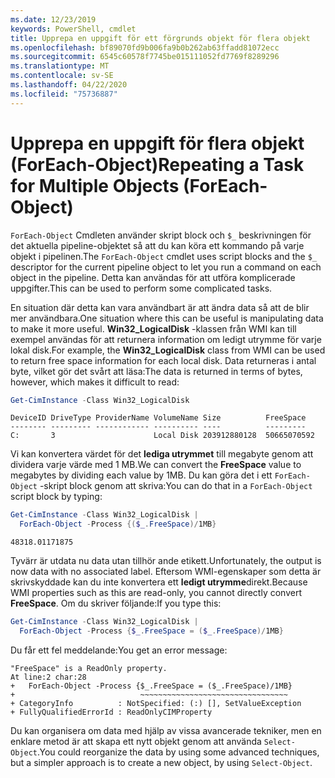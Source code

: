 ```yaml
---
ms.date: 12/23/2019
keywords: PowerShell, cmdlet
title: Upprepa en uppgift för ett förgrunds objekt för flera objekt
ms.openlocfilehash: bf89070fd9b006fa9b0b262ab63ffadd81072ecc
ms.sourcegitcommit: 6545c60578f7745be015111052fd7769f8289296
ms.translationtype: MT
ms.contentlocale: sv-SE
ms.lasthandoff: 04/22/2020
ms.locfileid: "75736887"
---
```

# <a name="repeating-a-task-for-multiple-objects-foreach-object"></a><span data-ttu-id="8a49a-103">Upprepa en uppgift för flera objekt (ForEach-Object)</span><span class="sxs-lookup"><span data-stu-id="8a49a-103">Repeating a Task for Multiple Objects (ForEach-Object)</span></span>

<span data-ttu-id="8a49a-104">`ForEach-Object` Cmdleten använder skript block och `$_` beskrivningen för det aktuella pipeline-objektet så att du kan köra ett kommando på varje objekt i pipelinen.</span><span class="sxs-lookup"><span data-stu-id="8a49a-104">The `ForEach-Object` cmdlet uses script blocks and the `$_` descriptor for the current pipeline object to let you run a command on each object in the pipeline.</span></span> <span data-ttu-id="8a49a-105">Detta kan användas för att utföra komplicerade uppgifter.</span><span class="sxs-lookup"><span data-stu-id="8a49a-105">This can be used to perform some complicated tasks.</span></span>

<span data-ttu-id="8a49a-106">En situation där detta kan vara användbart är att ändra data så att de blir mer användbara.</span><span class="sxs-lookup"><span data-stu-id="8a49a-106">One situation where this can be useful is manipulating data to make it more useful.</span></span> <span data-ttu-id="8a49a-107">**Win32_LogicalDisk** -klassen från WMI kan till exempel användas för att returnera information om ledigt utrymme för varje lokal disk.</span><span class="sxs-lookup"><span data-stu-id="8a49a-107">For example, the **Win32_LogicalDisk** class from WMI can be used to return free space information for each local disk.</span></span> <span data-ttu-id="8a49a-108">Data returneras i antal byte, vilket gör det svårt att läsa:</span><span class="sxs-lookup"><span data-stu-id="8a49a-108">The data is returned in terms of bytes, however, which makes it difficult to read:</span></span>

```powershell
Get-CimInstance -Class Win32_LogicalDisk
```

```Output
DeviceID DriveType ProviderName VolumeName Size          FreeSpace
-------- --------- ------------ ---------- ----          ---------
C:       3                      Local Disk 203912880128  50665070592
```

<span data-ttu-id="8a49a-109">Vi kan konvertera värdet för det **lediga utrymmet** till megabyte genom att dividera varje värde med 1 MB.</span><span class="sxs-lookup"><span data-stu-id="8a49a-109">We can convert the **FreeSpace** value to megabytes by dividing each value by 1MB.</span></span> <span data-ttu-id="8a49a-110">Du kan göra det i ett `ForEach-Object` -skript block genom att skriva:</span><span class="sxs-lookup"><span data-stu-id="8a49a-110">You can do that in a `ForEach-Object` script block by typing:</span></span>

```powershell
Get-CimInstance -Class Win32_LogicalDisk |
  ForEach-Object -Process {($_.FreeSpace)/1MB}
```

```Output
48318.01171875
```

<span data-ttu-id="8a49a-111">Tyvärr är utdata nu data utan tillhör ande etikett.</span><span class="sxs-lookup"><span data-stu-id="8a49a-111">Unfortunately, the output is now data with no associated label.</span></span> <span data-ttu-id="8a49a-112">Eftersom WMI-egenskaper som detta är skrivskyddade kan du inte konvertera ett **ledigt utrymme**direkt.</span><span class="sxs-lookup"><span data-stu-id="8a49a-112">Because WMI properties such as this are read-only, you cannot directly convert **FreeSpace**.</span></span> <span data-ttu-id="8a49a-113">Om du skriver följande:</span><span class="sxs-lookup"><span data-stu-id="8a49a-113">If you type this:</span></span>

```powershell
Get-CimInstance -Class Win32_LogicalDisk |
  ForEach-Object -Process {$_.FreeSpace = ($_.FreeSpace)/1MB}
```

<span data-ttu-id="8a49a-114">Du får ett fel meddelande:</span><span class="sxs-lookup"><span data-stu-id="8a49a-114">You get an error message:</span></span>

```Output
"FreeSpace" is a ReadOnly property.
At line:2 char:28
+   ForEach-Object -Process {$_.FreeSpace = ($_.FreeSpace)/1MB}
+                            ~~~~~~~~~~~~~~~~~~~~~~~~~~~~~~~~~
+ CategoryInfo          : NotSpecified: (:) [], SetValueException
+ FullyQualifiedErrorId : ReadOnlyCIMProperty
```

<span data-ttu-id="8a49a-115">Du kan organisera om data med hjälp av vissa avancerade tekniker, men en enklare metod är att skapa ett nytt objekt genom att använda `Select-Object`.</span><span class="sxs-lookup"><span data-stu-id="8a49a-115">You could reorganize the data by using some advanced techniques, but a simpler approach is to create a new object, by using `Select-Object`.</span></span>
